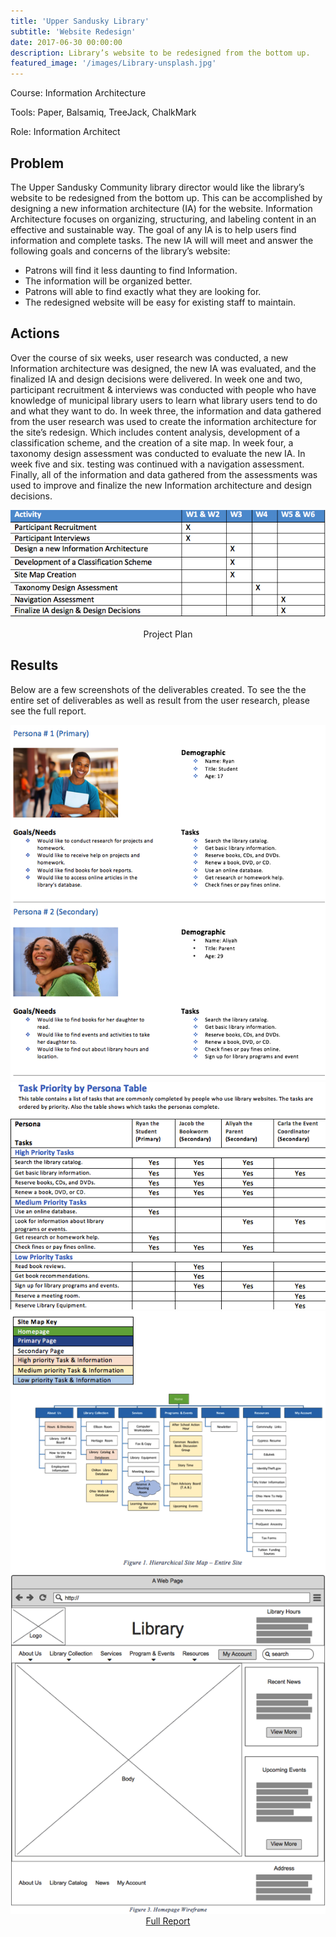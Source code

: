 ```yaml
---
title: 'Upper Sandusky Library'
subtitle: 'Website Redesign'
date: 2017-06-30 00:00:00
description: Library’s website to be redesigned from the bottom up.
featured_image: '/images/Library-unsplash.jpg'
---
```

Course: Information Architecture

Tools: Paper, Balsamiq, TreeJack, ChalkMark

Role: Information Architect

## Problem
The Upper Sandusky Community library director would like the library’s website to be redesigned from the bottom up. This can be accomplished by designing a new information architecture (IA) for the website. Information Architecture focuses on organizing, structuring, and labeling content in an effective and sustainable way. The goal of any IA is to help users find information and complete tasks.
The new IA will will meet and answer the following goals and concerns of the library’s website:

* Patrons will find it less daunting to find Information.
* The information will be organized better.
* Patrons will able to find exactly what they are looking for.
* The redesigned website will be easy for existing staff to maintain.

## Actions
Over the course of six weeks, user research was conducted, a new Information architecture was designed, the new IA was evaluated, and the finalized IA and design decisions were delivered. In week one and two, participant recruitment & interviews was conducted with people who have knowledge of municipal library users to learn what library users tend to do and what they want to do. In week three, the information and data gathered from the user research was used to create the information architecture for the site’s redesign. Which includes content analysis, development of a classification scheme, and the creation of a site map. In week four, a taxonomy design assessment was conducted to evaluate the new IA. In week five and six. testing was continued with a navigation assessment. Finally, all of the information and data gathered from the assessments was used to improve and finalize the new Information architecture and design decisions.

![](/images/Upper-Sandusky/Project-Plan.png)
<center>Project Plan</center>

## Results
Below are a few screenshots of the deliverables created. To see the the entire set of deliverables as well as result from the user research, please see the full report.

<div class="gallery" data-columns="4">
	<img src="/images/Upper-Sandusky/Personas.png">
	<img src="/images/Upper-Sandusky/Task-priority.png">
	<img src="/images/Upper-Sandusky/SiteMap.png">
	<img src="/images/Upper-Sandusky/Wireframe.png">
</div>

<center><a href="https://www.geburgess.com/files/UpperSandusky_FinalReport.pdf" class="button button--large">Full Report</a></center>
